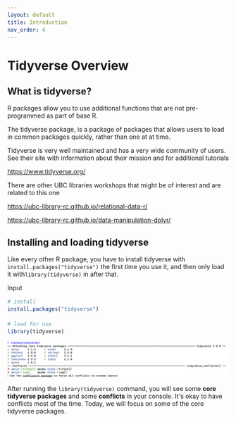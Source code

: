 ```yaml
---
layout: default
title: Introduction
nav_order: 4
---
```

# Tidyverse Overview

## What is tidyverse?

R packages allow you to use additional functions that are not pre-programmed as part of base R.

The tidyverse package, is a package of packages that allows users to load in common packages quickly, rather than one at at time.

Tidyverse is very well maintained and has a very wide community of users. See their site with information about their mission and for additional tutorials

<https://www.tidyverse.org/>

There are other UBC libraries workshops that might be of interest and are related to this one

<https://ubc-library-rc.github.io/relational-data-r/>

<https://ubc-library-rc.github.io/data-manipulation-dplyr/>

## Installing and loading tidyverse

Like every other R package, you have to install tidyverse with `install.packages("tidyverse")` the first time you use it, and then only load it with`library(tidyverse)` in after that.

Input

``` r
# install
install.packages("tidyverse")

# load for use
library(tidyverse)
```

![](images/library_tidyverse.png)

After running the `library(tidyverse)` command, you will see some **core tidyverse packages** and some **conflicts** in your console. It's okay to have conflicts most of the time. Today, we will focus on some of the core tidyverse packages.
